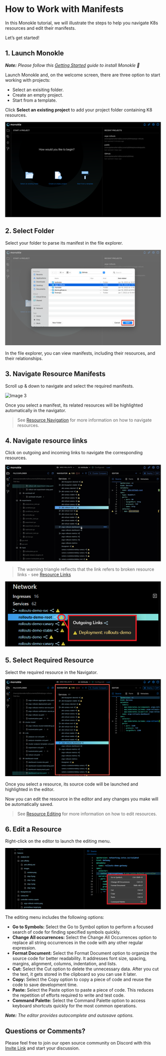 # How to Work with Manifests

In this Monokle tutorial, we will illustrate the steps to help you navigate K8s resources and edit their manifests. 

Let’s get started! 

## **1. Launch Monokle**

<em>**Note:** Please follow this [Getting Started](../getting-started.md) guide to install Monokle 🚀</em>

Launch Monokle and, on the welcome screen, there are three option to start working with projects:

 - Select an exisiting folder.
 - Create an empty project.
 - Start from a template.
 
 Click **Select an existing project** to add your project folder containing K8 resources. 


![Image 1](img/image-1-1.6.0.png)

## **2. Select Folder**

Select your folder to parse its manifest in the file explorer. 

![Image 2](img/image-2-1.6.0.png)

In the file explorer, you can view manifests, including their resources, and their relationships.

## **3. Navigate Resource Manifests**

Scroll up & down to navigate and select the required manifests. 

![Image 3](img/.gif)

Once you select a manifest, its related resources will be highlighted automatically in the navigator. 

> See [Resource Navigation](../resource-navigation.md) for more information on how to navigate resources.

## **4. Navigate resource links**

Click on outgoing and incoming links to navigate the corresponding resources. 

![Resource Link](img/resource-link-4-1.6.0.gif) 

> The warning triangle reflects that the link refers to broken resource links - see [Resource Links](../resource-navigation.md#resource-links)

 ![Broken Link](img/broken-link-5.png)

## **5. Select Required Resource**

Select the required resource in the Navigator. 

 ![Resources](img/resources-6-1.6.0.png) 

Once you select a resource, its source code will be launched and highlighted in the editor. 

Now you can edit the resource in the editor and any changes you make will be automatically saved.

> See [Resource Editing](../resource-editing.md) for more information on how to edit resources.

## **6. Edit a Resource**

Right-click on the editor to launch the editing menu.

 ![Command](img/command-7.png)

The editing menu includes the following options:

- **Go to Symbols:** Select the Go to Symbol option to perform a focused search of code for finding specified symbols quickly.
- **Change All occurrences:** Select the Change All Occurrences option to replace all string occurrences in the code with any other regular expression.
- **Format Document:** Select the Format Document option to organize the source code for better readability.  It addresses font size, spacing, margins, alignment, columns, indentation, and lists.
- **Cut:** Select the Cut option to delete the unnecessary data. After you cut the text, it gets stored in the clipboard so you can use it later.
- **Copy:** Select the Copy option to copy a piece of code and reuse the code to save development time.
- **Paste:** Select the Paste option to paste a piece of code. This reduces the repetition of efforts required to write and test code.
- **Command Palette:** Select the Command Palette option to access keyboard shortcuts quickly for the most common operations.

<em>**Note:** The editor provides autocomplete and autosave options.</em>

## **Questions or Comments?** 

Please feel free to join our open source community on Discord with this [Invite Link](https://discord.gg/6zupCZFQbe) and start your discussion.

